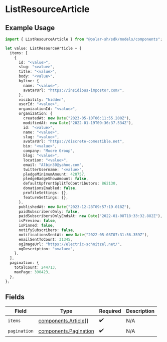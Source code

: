 # ListResourceArticle

## Example Usage

```typescript
import { ListResourceArticle } from "@polar-sh/sdk/models/components";

let value: ListResourceArticle = {
  items: [
    {
      id: "<value>",
      slug: "<value>",
      title: "<value>",
      body: "<value>",
      byline: {
        name: "<value>",
        avatarUrl: "https://insidious-impostor.com/",
      },
      visibility: "hidden",
      userId: "<value>",
      organizationId: "<value>",
      organization: {
        createdAt: new Date("2023-05-10T06:11:55.200Z"),
        modifiedAt: new Date("2022-01-19T09:36:37.534Z"),
        id: "<value>",
        name: "<value>",
        slug: "<value>",
        avatarUrl: "https://discrete-comestible.net",
        bio: "<value>",
        company: "Moore Group",
        blog: "<value>",
        location: "<value>",
        email: "Albin30@yahoo.com",
        twitterUsername: "<value>",
        pledgeMinimumAmount: 420757,
        pledgeBadgeShowAmount: false,
        defaultUpfrontSplitToContributors: 862130,
        donationsEnabled: false,
        profileSettings: {},
        featureSettings: {},
      },
      publishedAt: new Date("2023-12-28T09:57:19.018Z"),
      paidSubscribersOnly: false,
      paidSubscribersOnlyEndsAt: new Date("2022-01-08T18:33:32.882Z"),
      isPreview: false,
      isPinned: false,
      notifySubscribers: false,
      notificationsSentAt: new Date("2022-05-03T07:31:56.359Z"),
      emailSentToCount: 31345,
      ogImageUrl: "https://electric-schnitzel.net/",
      ogDescription: "<value>",
    },
  ],
  pagination: {
    totalCount: 244713,
    maxPage: 390423,
  },
};
```

## Fields

| Field                                                          | Type                                                           | Required                                                       | Description                                                    |
| -------------------------------------------------------------- | -------------------------------------------------------------- | -------------------------------------------------------------- | -------------------------------------------------------------- |
| `items`                                                        | [components.Article](../../models/components/article.md)[]     | :heavy_check_mark:                                             | N/A                                                            |
| `pagination`                                                   | [components.Pagination](../../models/components/pagination.md) | :heavy_check_mark:                                             | N/A                                                            |